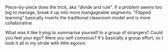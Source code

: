 Piece-by-piece does the trick, aka "divide and rule".
If a problem seems too big to manage, break it up into more mangageable segments.
"Flipped learning" basically inverts the traditional classroom model and is more collaborative
 
 What was it like trying to summarise yourself to a group of strangers? Could you feel your ego? Were you self coinsious?
 It's basically a group effort, so I took it all in my stride with little egoism.